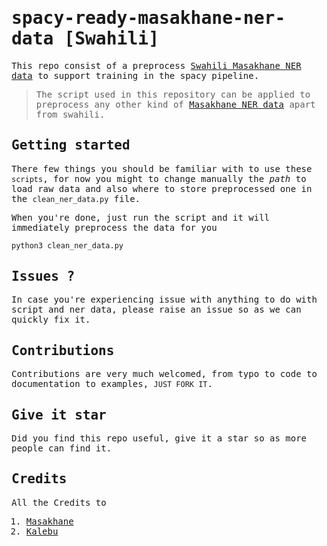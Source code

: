 <samp>

# spacy-ready-masakhane-ner-data [Swahili]

This repo consist of a preprocess [Swahili Masakhane NER data](https://github.com/masakhane-io/masakhane-ner/tree/main/data/swa) to support training in the spacy pipeline.

>The script used in this repository can be applied to preprocess any other kind of [Masakhane NER data](https://github.com/masakhane-io/masakhane-ner/tree/main/data/) apart from swahili.

## Getting started

There few things you should be familiar with to use these ```scripts```, for now you might to change manually the *path* to load raw data and also where to store preprocessed one in the ```clean_ner_data.py``` file.

When you're done, just run the script and it will immediately preprocess the data for you

```bash
python3 clean_ner_data.py
```

## Issues ?

In case you're experiencing issue with anything to do with script and ner data, please raise an issue so as we can quickly fix it.

## Contributions

Contributions are very much welcomed, from typo to code to documentation to examples, ```JUST FORK IT```.

## Give it star

Did you find this repo useful, give it a star so as more people can find it.

## Credits

All the Credits to

1. [Masakhane](https://github.com/masakhane-io/)
2. [Kalebu](https://github.com/kalebu)

</samp>
